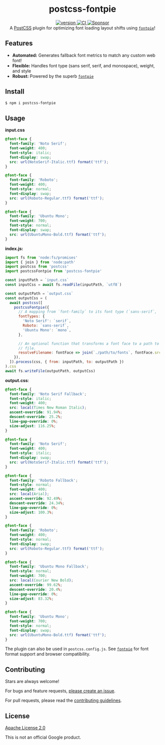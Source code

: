 <h1 align="center">
  postcss-fontpie
</h1>

<div align="center">
  <a href="https://npmjs.org/package/postcss-fontpie">
    <img src="https://badgen.now.sh/npm/v/postcss-fontpie" alt="version" />
  </a>
  <a href="https://github.com/TomerAberbach/postcss-fontpie/actions">
    <img src="https://github.com/TomerAberbach/postcss-fontpie/workflows/CI/badge.svg" alt="CI" />
  </a>
  <a href="https://github.com/sponsors/TomerAberbach">
    <img src="https://img.shields.io/static/v1?label=Sponsor&message=%E2%9D%A4&logo=GitHub&color=%23fe8e86" alt="Sponsor">
  </a>
</div>

<div align="center">
  A <a href="https://github.com/postcss/postcss">PostCSS</a> plugin for optimizing font loading layout shifts using <a href="https://github.com/pixel-point/fontpie"><code>fontpie</code></a>!
</div>

## Features

- **Automated:** Generates fallback font metrics to match any custom web font!
- **Flexible:** Handles font type (sans serif, serif, and monospace), weight,
  and style
- **Robust:** Powered by the superb
  [`fontpie`](https://github.com/pixel-point/fontpie)

## Install

```sh
$ npm i postcss-fontpie
```

## Usage

**input.css**

```css
@font-face {
  font-family: 'Noto Serif';
  font-weight: 400;
  font-style: italic;
  font-display: swap;
  src: url(NotoSerif-Italic.ttf) format('ttf');
}

@font-face {
  font-family: 'Roboto';
  font-weight: 400;
  font-style: normal;
  font-display: swap;
  src: url(Roboto-Regular.ttf) format('ttf');
}

@font-face {
  font-family: 'Ubuntu Mono';
  font-weight: 700;
  font-style: normal;
  font-display: swap;
  src: url(UbuntuMono-Bold.ttf) format('ttf');
}
```

**index.js:**

```js
import fs from 'node:fs/promises'
import { join } from 'node:path'
import postcss from 'postcss'
import postcssFontpie from 'postcss-fontpie'

const inputPath = `input.css`
const inputCss = await fs.readFile(inputPath, `utf8`)

const outputPath = `output.css`
const outputCss = (
  await postcss([
    postcssFontpie({
      // A mapping from `font-family` to its font type (`sans-serif`, `serif`, or `mono`).
      fontTypes: {
        'Noto Serif': `serif`,
        Roboto: `sans-serif`,
        'Ubuntu Mono': `mono`,
      },

      // An optional function that transforms a font face to a path to the font
      // file.
      resolveFilename: fontFace => join(`./path/to/fonts`, fontFace.src),
    }),
  ]).process(css, { from: inputPath, to: outputPath })
).css
await fs.writeFile(outputPath, outputCss)
```

**output.css**:

```css
@font-face {
  font-family: 'Noto Serif Fallback';
  font-style: italic;
  font-weight: 400;
  src: local(Times New Roman Italic);
  ascent-override: 91.94%;
  descent-override: 25.2%;
  line-gap-override: 0%;
  size-adjust: 116.25%;
}

@font-face {
  font-family: 'Noto Serif';
  font-weight: 400;
  font-style: italic;
  font-display: swap;
  src: url(NotoSerif-Italic.ttf) format('ttf');
}

@font-face {
  font-family: 'Roboto Fallback';
  font-style: normal;
  font-weight: 400;
  src: local(Arial);
  ascent-override: 92.49%;
  descent-override: 24.34%;
  line-gap-override: 0%;
  size-adjust: 100.3%;
}

@font-face {
  font-family: 'Roboto';
  font-weight: 400;
  font-style: normal;
  font-display: swap;
  src: url(Roboto-Regular.ttf) format('ttf');
}

@font-face {
  font-family: 'Ubuntu Mono Fallback';
  font-style: normal;
  font-weight: 700;
  src: local(Courier New Bold);
  ascent-override: 99.62%;
  descent-override: 20.4%;
  line-gap-override: 0%;
  size-adjust: 83.32%;
}

@font-face {
  font-family: 'Ubuntu Mono';
  font-weight: 700;
  font-style: normal;
  font-display: swap;
  src: url(UbuntuMono-Bold.ttf) format('ttf');
}
```

The plugin can also be used in `postcss.config.js`. See
[`fontpie`](https://github.com/pixel-point/fontpie) for font format support and
browser compatibility.

## Contributing

Stars are always welcome!

For bugs and feature requests,
[please create an issue](https://github.com/TomerAberbach/postcss-fontpie/issues/new).

For pull requests, please read the
[contributing guidelines](https://github.com/TomerAberbach/postcss-fontpie/blob/main/contributing.md).

## License

[Apache License 2.0](https://github.com/TomerAberbach/postcss-fontpie/blob/main/license)

This is not an official Google product.

